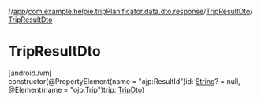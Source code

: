 //[app](../../../index.md)/[com.example.helpie.tripPlanificator.data.dto.response](../index.md)/[TripResultDto](index.md)/[TripResultDto](-trip-result-dto.md)

# TripResultDto

[androidJvm]\
constructor(@PropertyElement(name = &quot;ojp:ResultId&quot;)id: [String](https://kotlinlang.org/api/latest/jvm/stdlib/kotlin/-string/index.html)? = null, @Element(name = &quot;ojp:Trip&quot;)trip: [TripDto](../-trip-dto/index.md))
